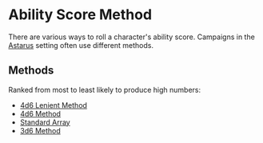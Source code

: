 # Ability Score Method

There are various ways to roll a character's ability score. Campaigns in the [Astarus](../../planes/astarus.md) setting often use different methods.

## Methods

Ranked from most to least likely to produce high numbers:

- [4d6 Lenient Method](4d6-lenient-method.md)
- [4d6 Method](4d6-method.md)
- [Standard Array](standard-array.md)
- [3d6 Method](3d6-method.md)
